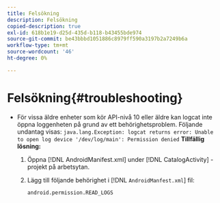 ```yaml
---
title: Felsökning
description: Felsökning
copied-description: true
exl-id: 618b1e19-d25d-435d-b118-b43455bde974
source-git-commit: be43bbbd1051886c8979ff590a3197b2a7249b6a
workflow-type: tm+mt
source-wordcount: '46'
ht-degree: 0%

---
```


# Felsökning{#troubleshooting}

* För vissa äldre enheter som kör API-nivå 10 eller äldre kan logcat inte öppna loggenheten på grund av ett behörighetsproblem. Följande undantag visas: `java.lang.Exception: logcat returns error: Unable to open log device '/dev/log/main': Permission denied` **Tillfällig lösning:**

   1. Öppna [!DNL AndroidManifest.xml] under [!DNL CatalogActivity] -projekt på arbetsytan.

   1. Lägg till följande behörighet i [!DNL `AndroidManfest.xml`] fil:

      ```
      android.permission.READ_LOGS
      ```

